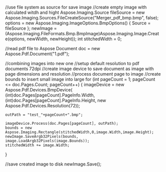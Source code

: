 
//use file system as source for save image
//create empty image with calculated witdh and hight
Aspose.Imaging.Source fileSource = new Aspose.Imaging.Sources.FileCreateSource("Merger_pdf_bmp.bmp", false);
options = new Aspose.Imaging.ImageOptions.BmpOptions() { Source = fileSource };
newImage = (Aspose.Imaging.FileFormats.Bmp.BmpImage)Aspose.Imaging.Image.Create(options, newWidth, newHeight));
int stitchedWidth = 0;

//read pdf file to Aspose Document
doc = new Aspose.Pdf.Document("1.pdf");

//combining images into new one
//setup default resolution to pdf documents 72dpi
//create image device to save document as image with page dimensions and resolution
//process document page to image
//create bounds to insert small image into large
for (int pageCount = 1; pageCount <= doc.Pages.Count; pageCount++)
{
    imageDevice = new Aspose.Pdf.Devices.BmpDevice(
        (int)doc.Pages[pageCount].PageInfo.Width,
        (int)doc.Pages[pageCount].PageInfo.Height,
        new Aspose.Pdf.Devices.Resolution(72));

    outPath = "test_"+pageCount+".bmp";

    imageDevice.Process(doc.Pages[pageCount], outPath);
    bounds = new Aspose.Imaging.Rectangle(stitchedWidth,0,image.Width,image.Height);
    newImage.SaveArgb32Pixels(bounds, image.LoadArgb32Pixels(image.Bounds));
    stitchedWidth += image.Width;
}

//save created image to disk
newImage.Save();